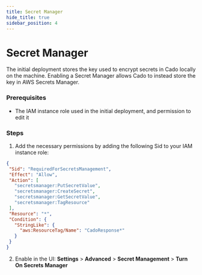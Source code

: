 ```yaml
---
title: Secret Manager
hide_title: true
sidebar_position: 4
---
```


# Secret Manager

The initial deployment stores the key used to encrypt secrets in Cado locally on the machine. Enabling a Secret Manager allows Cado to instead store the key in AWS Secrets Manager.

### Prerequisites

  - The IAM instance role used in the initial deployment, and permission to edit it

### Steps

1. Add the necessary permissions by adding the following Sid to your IAM instance role:

```json
{
 "Sid": "RequiredForSecretsManagement",
 "Effect": "Allow",
 "Action": [
   "secretsmanager:PutSecretValue",
   "secretsmanager:CreateSecret",
   "secretsmanager:GetSecretValue",
   "secretsmanager:TagResource"
 ],
 "Resource": "*",
 "Condition": {
   "StringLike": {
     "aws:ResourceTag/Name": "CadoResponse*"
   }
 }
}
```
2. Enable in the UI: **Settings** > **Advanced** > **Secret Management** > **Turn On Secrets Manager**
